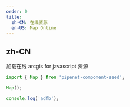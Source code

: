 ```yaml
---
order: 0
title:
  zh-CN: 在线资源
  en-US: Map Online
---
```


## zh-CN

加载在线 arcgis for javascript 资源

```jsx
import { Map } from 'pipenet-component-seed';

Map();

console.log('adfb');
```
